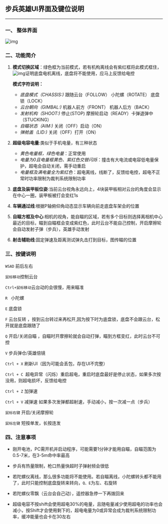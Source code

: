 ## 步兵英雄UI界面及键位说明

------------------

### 一、 整体界面

![img](https://gitee.com/Wang-Zhi-Xin-Hub/at_-rm24_-ui/raw/gitee/%E6%95%B4%E4%BD%93UI.png)

### 二、功能简介

1.   **模式切换区域**：绿色框为当前模式，若有机构离线会有紫红框将此模式框住，![img](https://gitee.com/Wang-Zhi-Xin-Hub/at_-rm24_-ui/raw/gitee/%E5%BA%95%E7%9B%98%E7%A6%BB%E7%BA%BF.png)证明底盘电机离线，底盘将不能使用，应马上反馈给电控

      **模式字符说明：**

     *   *底盘模式（CHASSIS:)* 跟随云台（FOLLOW）  小陀螺（ROTATE） 底盘锁（LOCK）
     *   *云台朝向（GIMBAL:)* 机器人前方（FRONT） 机器人后方（BACK）
      *   *发射机构（SHOOT:)* 停止(STOP)    摩擦轮启动（READY）卡弹退弹中（STUCKING）
      *   *自瞄状态（AIM:)* 关闭（OFF）启动（ON）
      *   *弹舱盖（LID:)* 关闭（OFF）打开（ON）

  2.    **超级电容电量**:类似于手机电量，有三种状态

        *    *黄色电量框，绿色电量*：正常使用
        *    *电量为0且电量框黄色、紫红色交替闪烁*：撞击有大电流或电容低电量保护，超电会自动关闭，需手动重启
        *    *电量框及满电量全为紫红色*：超电离线，线断了，反馈给电控，超电不正常时功率限制为裁判系统限制功率

3.    **底盘及装甲板位姿**:当前云台视角永远向上，4块装甲板相对云台的角度会显示在中心一圈，装甲板被打会变红1s

4.    **车辆通过线**:根据P轴俯仰角动态显示车辆向前走底盘车架会的位置

5.    **自瞄方框及中心**:相机的视角，能自瞄的区域，若有多个目标则选择离相机中心最近的目标，瞄到自瞄框会变成紫红色，此时云台不能自己控制，开启摩擦轮会自动发射子弹（步兵），英雄手动发射

6.    **射击辅助线**:固定弹速及距离测试弹丸击打到目标，图传瞄的位置

### 三、按键说明

`WSAD` 前后左右

`鼠标移动`控制云台

`Ctrl+鼠标移动`云台动的会很慢，用来瞄准

`R `  小陀螺  

`E`  底盘锁

`F`  云台反转 ，按到云台转过来再松开,因为按下时为底盘锁，底盘不会跟云台，松开就是底盘跟随了

`Q`  开启/关闭自瞄 ，自瞄时开摩擦轮就会自动打弹，瞄到方框变红，此时云台不可控

`V`  步兵弹仓/英雄倍镜

`Ctrl + X`  刷新UI（因为可能会丢包，存在UI不完整）

`Ctrl + C `超电异常（闪烁）重启超电，重启时底盘最好是停止状态，如果多次按没用，则超电损坏，反馈给电控

`Ctrl + Z` 加弹速

`Ctrl + V` 减弹速 如果多次发弹都超射速，手动减小，按一次减一点（步兵）

`鼠标右键`  开启/关闭摩擦轮

`鼠标左键`  短按单发，长按连发

### 四、注意事项

*   刚开电池，PC需开机并启动程序，可能需要1分钟才能用自瞄，自瞄范围为0.5-7米，在3-5m命中率最高

*   步兵有热量限制，枪口热量快超时子弹射频会很低

*   若陀螺仪离线，那么很多功能将不能使用。若自瞄离线，小陀螺转头都不能用了，此时只能控制底盘旋转来转向，`Q、E`为左、右旋转

*   若陀螺仪零飘（云台会自己动），遥控器急停一下再拨回来

*   超级电容不按shift会使用超电30%的电量，且随电量减少使用超电的功率也会减小，按Shift才会使用剩下的，超电电量为0或异常会成为裁判系统限制功率，缓冲能量也会卡在30左右

    
